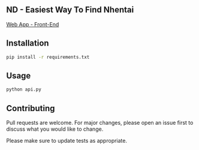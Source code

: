 ## ND - Easiest Way To Find Nhentai


[Web App - Front-End](https://github.com/devyuji/ndoujin-app)


## Installation

```bash
pip install -r requirements.txt
```

## Usage

```python
python api.py
```

## Contributing

Pull requests are welcome. For major changes, please open an issue first to discuss what you would like to change.

Please make sure to update tests as appropriate.
